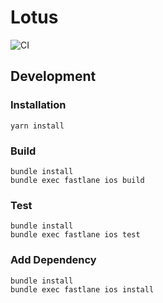 # Lotus
![CI](https://github.com/alexpyoung/lotus/workflows/CI/badge.svg)

## Development
### Installation
```
yarn install
```

### Build
```
bundle install
bundle exec fastlane ios build
```

### Test
```
bundle install
bundle exec fastlane ios test
```

### Add Dependency
```
bundle install
bundle exec fastlane ios install
```
